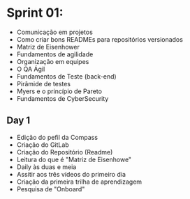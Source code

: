 # Sprint 01: 
- Comunicação em projetos
- Como criar bons READMEs para repositórios versionados
- Matriz de Eisenhower
- Fundamentos de agilidade
- Organização em equipes
- O QA Ágil
- Fundamentos de Teste (back-end)
- Pirâmide de testes
- Myers e o princípio de Pareto
- Fundamentos de CyberSecurity

## Day 1
- Edição do pefil da Compass 
- Criação do GitLab
- Criação do Repositório (Readme)
- Leitura do que é "Matriz de Eisenhowe"
- Daily às duas e meia
- Assitir aos três vídeos do primeiro dia
- Criação da primeira trilha de aprendizagem 
- Pesquisa de "Onboard"